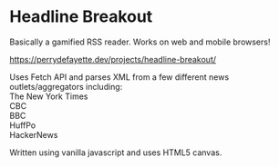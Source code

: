# Headline Breakout

Basically a gamified RSS reader. Works on web and mobile browsers!

https://perrydefayette.dev/projects/headline-breakout/

Uses Fetch API and parses XML from a few different news outlets/aggregators including:
<br>The New York Times
<br>CBC
<br>BBC
<br>HuffPo
<br>HackerNews

Written using vanilla javascript and uses HTML5 canvas.
